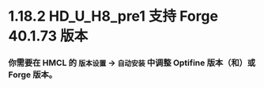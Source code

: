 # 1.18.2 HD_U_H8_pre1 支持 Forge 40.1.73 版本

### 你需要在 HMCL 的 `版本设置` -> `自动安装` 中调整 Optifine 版本（和）或 Forge 版本。
